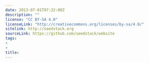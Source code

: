 ```yaml
---
date: 2013-07-01T07:32:00Z
description: ""
license: "CC BY-SA 4.0"
licenseLink: "http://creativecommons.org/licenses/by-sa/4.0/"
sitelink: http://seedstack.org
sourceLink: https://github.com/seedstack/website
tags:
-
-
title:
---
```


